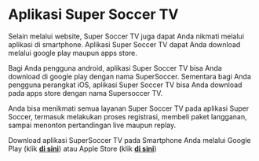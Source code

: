 # Aplikasi Super Soccer TV

Selain melalui website, Super Soccer TV juga dapat Anda nikmati melalui aplikasi di smartphone. Aplikasi Super Soccer TV dapat Anda download melalui google play maupun apps store.

Bagi Anda pengguna android, aplikasi Super Soccer TV bisa Anda download di google play dengan nama SuperSoccer. Sementara bagi Anda pengguna perangkat iOS, aplikasi Super Soccer TV bisa Anda download pada apps store dengan nama Supersoccer TV.

Anda bisa menikmati semua layanan Super Soccer TV pada aplikasi Super Soccer, termasuk melakukan proses registrasi, membeli paket langganan, sampai menonton pertandingan live maupun replay. 

Download aplikasi SuperSoccer TV pada Smartphone Anda melalui Google Play \(klik [**di sini**](https://play.google.com/store/apps/details?id=air.com.arm_enterprises.supersoccer.england2014&hl=en)\) atau Apple Store \(klik [**di sini**](https://itunes.apple.com/tr/app/supersoccer-tv/id902290991?mt=8)\)

